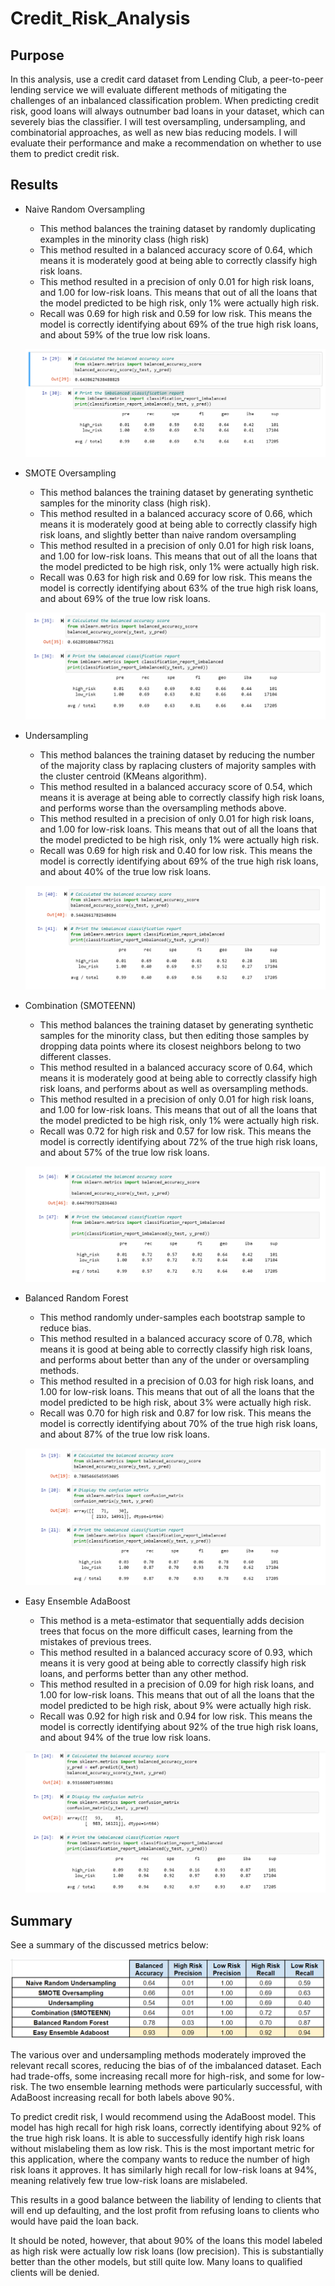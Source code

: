 # Credit_Risk_Analysis

## Purpose
In this analysis, use a credit card dataset from Lending Club, a peer-to-peer lending service we will evaluate different methods of mitigating the challenges of an inbalanced classification problem. When predicting credit risk, good loans will always outnumber bad loans in your dataset, which can severely bias the classifier. I will test oversampling, undersampling, and combinatorial approaches, as well as new bias reducing models. I will evaluate their performance and make a recommendation on whether to use them to predict credit risk.

## Results
- Naive Random Oversampling
    - This method balances the training dataset by randomly duplicating examples in the minority class (high risk)
    - This method resulted in a balanced accuracy score of 0.64, which means it is moderately good at being able to correctly classify high risk loans. 
    - This method resulted in a precision of only 0.01  for high risk loans, and 1.00 for low-risk loans. This means that out of all the loans that the model predicted to be high risk, only 1% were actually high risk. 
    - Recall was 0.69 for high risk and 0.59 for low risk. This means the model is correctly identifying about 69% of the true high risk loans, and about 59% of the true low risk loans. 

    ![Naive Random Oversampling](Images/naive_random_oversampling.png)

- SMOTE Oversampling
    - This method balances the training dataset by generating synthetic samples for the minority class (high risk).
    - This method resulted in a balanced accuracy score of 0.66, which means it is moderately good at being able to correctly classify high risk loans, and slightly better than naive random oversampling
    - This method resulted in a precision of only 0.01  for high risk loans, and 1.00 for low-risk loans. This means that out of all the loans that the model predicted to be high risk, only 1% were actually high risk. 
    - Recall was 0.63 for high risk and 0.69 for low risk. This means the model is correctly identifying about 63% of the true high risk loans, and about 69% of the true low risk loans.

    ![SMOTE Oversampling](Images/SMOTE_oversampling.png)

- Undersampling 
    - This method balances the training dataset by reducing the number of the majority class by raplacing clusters of majority samples with the cluster centroid (KMeans algorithm).
    - This method resulted in a balanced accuracy score of 0.54, which means it is average at being able to correctly classify high risk loans, and performs worse than the oversampling methods above. 
    - This method resulted in a precision of only 0.01  for high risk loans, and 1.00 for low-risk loans. This means that out of all the loans that the model predicted to be high risk, only 1% were actually high risk. 
    - Recall was 0.69 for high risk and 0.40 for low risk. This means the model is correctly identifying about 69% of the true high risk loans, and about 40% of the true low risk loans. 

    ![Undersampling](Images/undersampling.png)

- Combination (SMOTEENN)
    - This method balances the training dataset by generating synthetic samples for the minority class, but then editing those samples by dropping data points where its closest neighbors belong to two different classes. 
    - This method resulted in a balanced accuracy score of 0.64, which means it is moderately good at being able to correctly classify high risk loans, and performs about as well as oversampling methods. 
    - This method resulted in a precision of only 0.01  for high risk loans, and 1.00 for low-risk loans. This means that out of all the loans that the model predicted to be high risk, only 1% were actually high risk. 
    - Recall was 0.72 for high risk and 0.57 for low risk. This means the model is correctly identifying about 72% of the true high risk loans, and about 57% of the true low risk loans.

    ![Combination ](Images/combination.png)

- Balanced Random Forest
    - This method randomly under-samples each bootstrap sample to reduce bias. 
    - This method resulted in a balanced accuracy score of 0.78, which means it is good at being able to correctly classify high risk loans, and performs about better than any of the under or oversampling methods. 
    - This method resulted in a precision of 0.03 for high risk loans, and 1.00 for low-risk loans. This means that out of all the loans that the model predicted to be high risk, about 3% were actually high risk. 
    - Recall was 0.70 for high risk and 0.87 for low risk. This means the model is correctly identifying about 70% of the true high risk loans, and about 87% of the true low risk loans. 

    ![Balanced Random Forest ](Images/balanced_random_forest.png)


- Easy Ensemble AdaBoost
    - This method is a meta-estimator that sequentially adds decision trees that focus on the more difficult cases, learning from the mistakes of previous trees.
    - This method resulted in a balanced accuracy score of 0.93, which means it is very good at being able to correctly classify high risk loans, and performs better than any other method. 
    - This method resulted in a precision of 0.09 for high risk loans, and 1.00 for low-risk loans. This means that out of all the loans that the model predicted to be high risk, about 9% were actually high risk. 
    - Recall was 0.92 for high risk and 0.94 for low risk. This means the model is correctly identifying about 92% of the true high risk loans, and about 94% of the true low risk loans. 
    
    ![AdaBoost](Images/adaboost.png)

## Summary

See a summary of the discussed metrics below:

![Summary](Images/Summary.png)

The various over and undersampling methods moderately improved the relevant recall scores, reducing the bias of of the imbalanced dataset. Each had trade-offs, some increasing recall more for high-risk, and some for low-risk. The two ensemble learning methods were particularly successful, with AdaBoost increasing recall for both labels above 90%.

To predict credit risk, I would recommend using the AdaBoost model. This model has high recall for high risk loans, correctly identifying about 92% of the true high risk loans. It is able to successfully identify high risk loans without mislabeling them as low risk. This is the most important metric for this application, where the company wants to reduce the number of high risk loans it approves. It has similarly high recall for low-risk loans at 94%, meaning relatively few true low-risk loans are mislabeled. 

This results in a good balance between the liability of lending to clients that will end up defaulting, and the lost profit from refusing loans to clients who would have paid the loan back.

It should be noted, however, that about 90% of the loans this model labeled as high risk were actually low risk loans (low precision). This is substantially better than the other models, but still quite low. Many loans to qualified clients will be denied. 







